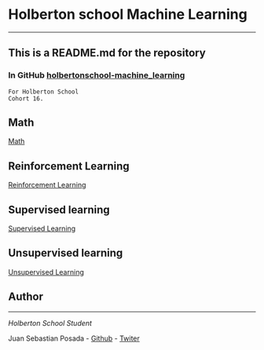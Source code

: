 # Holberton school Machine Learning
***
## This is a README.md for the repository
### In GitHub [holbertonschool-machine_learning]()
```
For Holberton School
Cohort 16.
```
## Math
[Math](https://github.com/Juansepo13/holbertonschool-machine_learning/tree/main/math)

## Reinforcement Learning
[Reinforcement Learning](https://github.com/Juansepo13/holbertonschool-machine_learning/tree/main/mathhttps://github.com/Juansepo13/holbertonschool-machine_learning/tree/main/)
## Supervised learning
[Supervised Learning](https://github.com/Juansepo13/holbertonschool-machine_learning/tree/main/supervised_learning)
## Unsupervised learning
[Unsupervised Learning](https://github.com/Juansepo13/holbertonschool-machine_learning/tree/main/unsupervised_learning)
## Author

***
*Holberton School Student*

Juan Sebastian Posada  - [Github](https://github.com/Juansepo13) - [Twiter](https://twitter.com/@JuanSeb35904130)